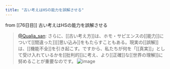 ```yaml
---
title: "古い考えはHSの能力を誤解させる"
---
```


from [[76日目]]
古い考えはHSの能力を誤解させる
> [@Qualia_san](https://twitter.com/Qualia_san/status/1631362793604792322?s=20): さらに、[[古い考え方]]は、ホモ・サピエンスの[[能力]]について[[間違った]][[思い込み]]をもたらすこともある。現実の[[誤解]]は、[[機能不全]]を引き起こす。ですから、私たちが何を「[[真実]]」として受け入れているかを[[批判的]]に考え、より[[正確]]な[[世界の理解]]に努めることが重要なのです。
> ![image](https://pbs.twimg.com/media/FqPDwVNakAEdcjD.png)

